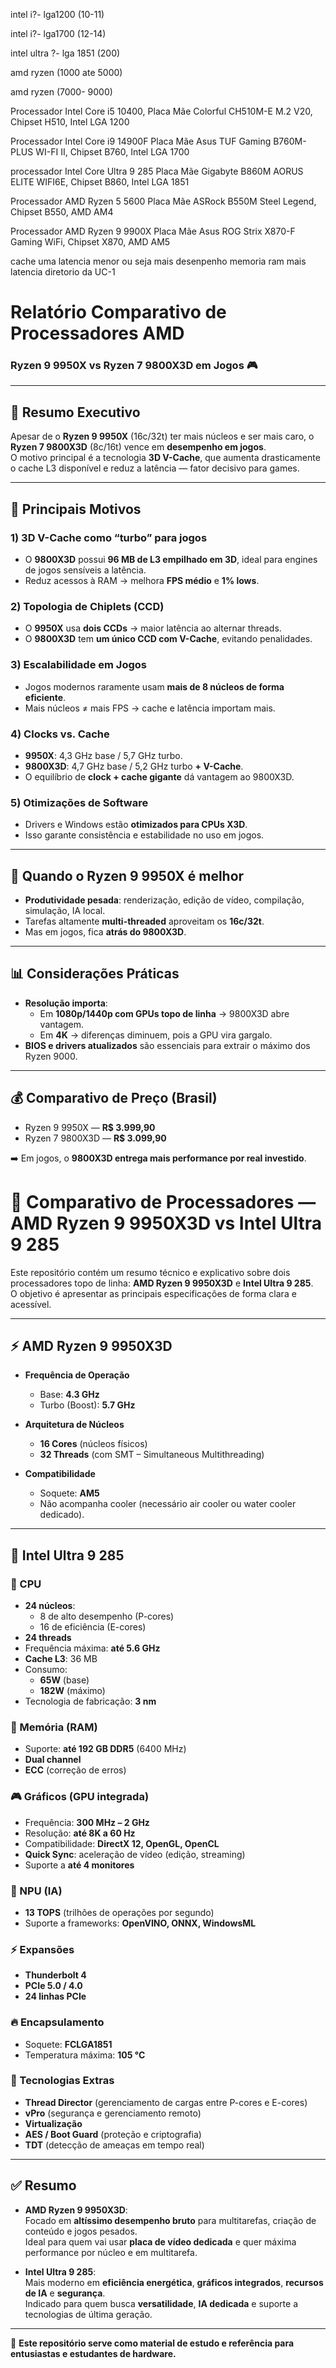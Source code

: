 intel i?- lga1200 (10-11)

intel i?- lga1700 (12-14)

intel ultra ?- lga 1851 (200)

amd ryzen (1000 ate 5000)

amd ryzen (7000- 9000)

Processador Intel Core i5 10400, Placa Mãe Colorful CH510M-E M.2 V20, Chipset H510, Intel LGA 1200

Processador Intel Core i9 14900F Placa Mãe Asus TUF Gaming B760M-PLUS WI-FI II, Chipset B760, Intel LGA 1700

processador Intel Core Ultra 9 285 Placa Mãe Gigabyte B860M AORUS ELITE WIFI6E, Chipset B860, Intel LGA 1851

Processador AMD Ryzen 5 5600 Placa Mãe ASRock B550M Steel Legend, Chipset B550, AMD AM4

Processador AMD Ryzen 9 9900X Placa Mãe Asus ROG Strix X870-F Gaming WiFi, Chipset X870, AMD AM5

cache uma latencia menor ou seja mais desenpenho memoria ram mais latencia diretorio da UC-1 


# Relatório Comparativo de Processadores AMD  
### Ryzen 9 9950X vs Ryzen 7 9800X3D em Jogos 🎮

---

## 📌 Resumo Executivo
Apesar de o **Ryzen 9 9950X** (16c/32t) ter mais núcleos e ser mais caro, o **Ryzen 7 9800X3D** (8c/16t) vence em **desempenho em jogos**.  
O motivo principal é a tecnologia **3D V-Cache**, que aumenta drasticamente o cache L3 disponível e reduz a latência — fator decisivo para games.  

---

## 🔑 Principais Motivos

### 1) 3D V-Cache como “turbo” para jogos
- O **9800X3D** possui **96 MB de L3 empilhado em 3D**, ideal para engines de jogos sensíveis a latência.  
- Reduz acessos à RAM → melhora **FPS médio** e **1% lows**.  

### 2) Topologia de Chiplets (CCD)
- O **9950X** usa **dois CCDs** → maior latência ao alternar threads.  
- O **9800X3D** tem **um único CCD com V-Cache**, evitando penalidades.  

### 3) Escalabilidade em Jogos
- Jogos modernos raramente usam **mais de 8 núcleos de forma eficiente**.  
- Mais núcleos ≠ mais FPS → cache e latência importam mais.  

### 4) Clocks vs. Cache
- **9950X**: 4,3 GHz base / 5,7 GHz turbo.  
- **9800X3D**: 4,7 GHz base / 5,2 GHz turbo **+ V-Cache**.  
- O equilíbrio de **clock + cache gigante** dá vantagem ao 9800X3D.  

### 5) Otimizações de Software
- Drivers e Windows estão **otimizados para CPUs X3D**.  
- Isso garante consistência e estabilidade no uso em jogos.  

---

## 🎯 Quando o Ryzen 9 9950X é melhor
- **Produtividade pesada**: renderização, edição de vídeo, compilação, simulação, IA local.  
- Tarefas altamente **multi-threaded** aproveitam os **16c/32t**.  
- Mas em jogos, fica **atrás do 9800X3D**.  

---

## 📊 Considerações Práticas
- **Resolução importa**:
  - Em **1080p/1440p com GPUs topo de linha** → 9800X3D abre vantagem.  
  - Em **4K** → diferenças diminuem, pois a GPU vira gargalo.  
- **BIOS e drivers atualizados** são essenciais para extrair o máximo dos Ryzen 9000.  

---

## 💰 Comparativo de Preço (Brasil)
- Ryzen 9 9950X — **R$ 3.999,90**  
- Ryzen 7 9800X3D — **R$ 3.099,90**  

➡️ Em jogos, o **9800X3D entrega mais performance por real investido**.  

# 🔎 Comparativo de Processadores — AMD Ryzen 9 9950X3D vs Intel Ultra 9 285

Este repositório contém um resumo técnico e explicativo sobre dois processadores topo de linha: **AMD Ryzen 9 9950X3D** e **Intel Ultra 9 285**.  
O objetivo é apresentar as principais especificações de forma clara e acessível.

---

## ⚡ AMD Ryzen 9 9950X3D

- **Frequência de Operação**  
  - Base: **4.3 GHz**  
  - Turbo (Boost): **5.7 GHz**  

- **Arquitetura de Núcleos**  
  - **16 Cores** (núcleos físicos)  
  - **32 Threads** (com SMT – Simultaneous Multithreading)  

- **Compatibilidade**  
  - Soquete: **AM5**  
  - Não acompanha cooler (necessário air cooler ou water cooler dedicado).  

---

## 📌 Intel Ultra 9 285

### 🧩 CPU
- **24 núcleos**:  
  - 8 de alto desempenho (P-cores)  
  - 16 de eficiência (E-cores)  
- **24 threads**  
- Frequência máxima: **até 5.6 GHz**  
- **Cache L3**: 36 MB  
- Consumo:  
  - **65W** (base)  
  - **182W** (máximo)  
- Tecnologia de fabricação: **3 nm**  

### 💾 Memória (RAM)
- Suporte: **até 192 GB DDR5** (6400 MHz)  
- **Dual channel**  
- **ECC** (correção de erros)  

### 🎮 Gráficos (GPU integrada)
- Frequência: **300 MHz – 2 GHz**  
- Resolução: **até 8K a 60 Hz**  
- Compatibilidade: **DirectX 12, OpenGL, OpenCL**  
- **Quick Sync**: aceleração de vídeo (edição, streaming)  
- Suporte a **até 4 monitores**  

### 🤖 NPU (IA)
- **13 TOPS** (trilhões de operações por segundo)  
- Suporte a frameworks: **OpenVINO, ONNX, WindowsML**  

### ⚡ Expansões
- **Thunderbolt 4**  
- **PCIe 5.0 / 4.0**  
- **24 linhas PCIe**  

### 🔥 Encapsulamento
- Soquete: **FCLGA1851**  
- Temperatura máxima: **105 °C**  

### 🔐 Tecnologias Extras
- **Thread Director** (gerenciamento de cargas entre P-cores e E-cores)  
- **vPro** (segurança e gerenciamento remoto)  
- **Virtualização**  
- **AES / Boot Guard** (proteção e criptografia)  
- **TDT** (detecção de ameaças em tempo real)  

---

## ✅ Resumo

- **AMD Ryzen 9 9950X3D**:  
  Focado em **altíssimo desempenho bruto** para multitarefas, criação de conteúdo e jogos pesados.  
  Ideal para quem vai usar **placa de vídeo dedicada** e quer máxima performance por núcleo e em multitarefa.  

- **Intel Ultra 9 285**:  
  Mais moderno em **eficiência energética**, **gráficos integrados**, **recursos de IA** e **segurança**.  
  Indicado para quem busca **versatilidade**, **IA dedicada** e suporte a tecnologias de última geração.  

---

📂 **Este repositório serve como material de estudo e referência para entusiastas e estudantes de hardware.**


